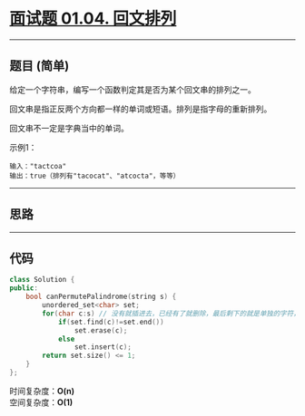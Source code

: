 # [面试题 01.04. 回文排列](https://leetcode.cn/problems/palindrome-permutation-lcci/)

---

## 题目 (简单)

给定一个字符串，编写一个函数判定其是否为某个回文串的排列之一。  

回文串是指正反两个方向都一样的单词或短语。排列是指字母的重新排列。  

回文串不一定是字典当中的单词。  


示例1：  
```
输入："tactcoa"
输出：true（排列有"tacocat"、"atcocta"，等等）
```

---

## 思路

---

## 代码

```C++
class Solution {
public:
    bool canPermutePalindrome(string s) {
        unordered_set<char> set;
        for(char c:s) // 没有就插进去，已经有了就删除，最后剩下的就是单独的字符，如果是回文，最后最多只能剩下一个
            if(set.find(c)!=set.end())
                set.erase(c);
            else 
                set.insert(c);
        return set.size() <= 1;
    }
};
```

时间复杂度：**O(n)**  
空间复杂度：**O(1)**
